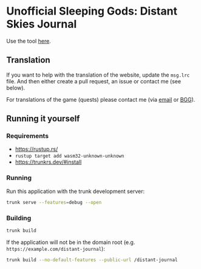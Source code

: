# Unofficial Sleeping Gods: Distant Skies Journal

Use the tool [here](https://alexkazik.github.io/distant-journal/).

## Translation

If you want to help with the translation of the website, update the `msg.lrc` file.
And then either create a pull request, an issue or contact me (see below).

For translations of the game (quests) please contact me (via [email](mailto:distant-journal+6437@tx0.eu)
or [BGG](https://boardgamegeek.com/geekmail/compose?touser=txnull)).

## Running it yourself

### Requirements

- https://rustup.rs/
- `rustup target add wasm32-unknown-unknown`
- https://trunkrs.dev/#install

### Running

Run this application with the trunk development server:

```bash
trunk serve --features=debug --open
```

### Building

```bash
trunk build
```

If the application will not be in the domain root (e.g. `https://example.com/distant-journal`):

```bash
trunk build --no-default-features --public-url /distant-journal
```
